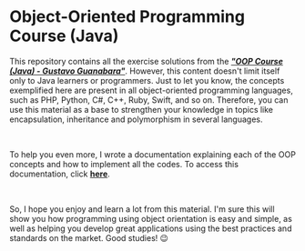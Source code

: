 # Object-Oriented Programming Course (Java)



This repository contains all the exercise solutions from the ***["OOP Course (Java) - Gustavo Guanabara"](https://youtube.com/playlist?list=PLHz_AreHm4dkqe2aR0tQK74m8SFe-aGsY&feature=shared)***. However, this content doesn't limit itself only to Java learners or programmers. Just to let you know, the concepts exemplified here are present in all object-oriented programming languages, such as PHP, Python, C#, C++, Ruby, Swift, and so on. Therefore, you can use this material as a base to strengthen your knowledge in topics like encapsulation, inheritance and polymorphism in several languages.

<br>

To help you even more, I wrote a documentation explaining each of the OOP concepts and how to implement all the codes. To access this documentation, click **[here](https://alanbmrosa.notion.site/Curso-de-Programa-o-Orientada-a-Objetos-Java-29441cbf30404a2ea9cb4a05d419d695?pvs=4)**.

<br>

So, I hope you enjoy and learn a lot from this material. I'm sure this will show you how programming using object orientation is easy and simple, as well as helping you develop great applications using the best practices and standards on the market. Good studies! 😉